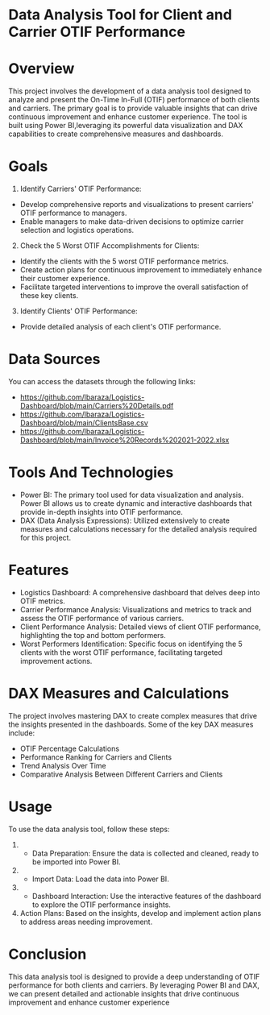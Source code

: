 # Data Analysis Tool for Client and Carrier OTIF Performance

# Overview
This project involves the development of a data analysis tool designed to analyze and present the On-Time In-Full (OTIF) performance of both clients and carriers.
The primary goal is to provide valuable insights that can drive continuous improvement and enhance customer experience. 
The tool is built using Power BI,leveraging its powerful data visualization and DAX capabilities to create comprehensive measures and dashboards.

# Goals
1. Identify Carriers' OTIF Performance:
- Develop comprehensive reports and visualizations to present carriers' OTIF performance to managers.
- Enable managers to make data-driven decisions to optimize carrier selection and logistics operations.
2. Check the 5 Worst OTIF Accomplishments for Clients:
- Identify the clients with the 5 worst OTIF performance metrics.
- Create action plans for continuous improvement to immediately enhance their customer experience.
- Facilitate targeted interventions to improve the overall satisfaction of these key clients.
3. Identify Clients' OTIF Performance:
- Provide detailed analysis of each client's OTIF performance.

# Data Sources
You can access the datasets through the following links:
- https://github.com/lbaraza/Logistics-Dashboard/blob/main/Carriers%20Details.pdf
- https://github.com/lbaraza/Logistics-Dashboard/blob/main/ClientsBase.csv
- https://github.com/lbaraza/Logistics-Dashboard/blob/main/Invoice%20Records%202021-2022.xlsx
# Tools And Technologies
- Power BI: The primary tool used for data visualization and analysis. Power BI allows us to create dynamic and interactive dashboards that provide in-depth insights into OTIF performance.
- DAX (Data Analysis Expressions): Utilized extensively to create measures and calculations necessary for the detailed analysis required for this project.

# Features
- Logistics Dashboard: A comprehensive dashboard that delves deep into OTIF metrics.
- Carrier Performance Analysis: Visualizations and metrics to track and assess the OTIF performance of various carriers.
- Client Performance Analysis: Detailed views of client OTIF performance, highlighting the top and bottom performers.
- Worst Performers Identification: Specific focus on identifying the 5 clients with the worst OTIF performance, facilitating targeted improvement actions.
# DAX Measures and Calculations
The project involves mastering DAX to create complex measures that drive the insights presented in the dashboards. Some of the key DAX measures include:
- OTIF Percentage Calculations
- Performance Ranking for Carriers and Clients
- Trend Analysis Over Time
- Comparative Analysis Between Different Carriers and Clients
# Usage
To use the data analysis tool, follow these steps:

1. - Data Preparation: Ensure the data is collected and cleaned, ready to be imported into Power BI.
2. - Import Data: Load the data into Power BI.
3. - Dashboard Interaction: Use the interactive features of the dashboard to explore the OTIF performance insights.
4. Action Plans: Based on the insights, develop and implement action plans to address areas needing improvement.
# Conclusion
This data analysis tool is designed to provide a deep understanding of OTIF performance for both clients and carriers. By leveraging Power BI and DAX, we can present detailed and actionable insights that drive continuous improvement and enhance customer experience
  
  


